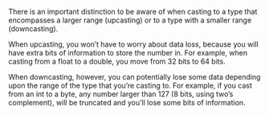 

There is an important distinction to be aware of when casting to a type that encompasses a larger range (upcasting) or to a type with a smaller range (downcasting).

When upcasting, you won’t have to worry about data loss, because you will have extra bits of information to store the number in. For example, when casting from a float to a double, you move from 32 bits to 64 bits.

When downcasting, however, you can potentially lose some data depending upon the range of the type that you’re casting to. For example, if you cast from an int to a byte, any number larger than 127 (8 bits, using two’s complement), will be truncated and you’ll lose some bits of information.